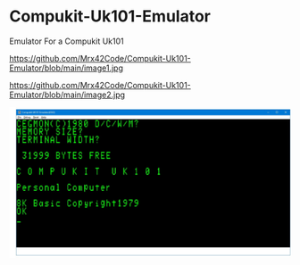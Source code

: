 # Compukit-Uk101-Emulator
Emulator For a Compukit Uk101

https://github.com/Mrx42Code/Compukit-Uk101-Emulator/blob/main/image1.jpg

https://github.com/Mrx42Code/Compukit-Uk101-Emulator/blob/main/image2.jpg

![Screenshot](image1.jpg)
